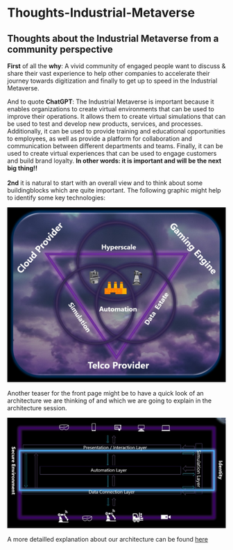 # Thoughts-Industrial-Metaverse
## Thoughts about the Industrial Metaverse from a community perspective

**First** of all the **why**: A vivid community of engaged people want to discuss & share their vast experience to help other companies to accelerate their journey towards digitization and finally to get up to speed in the Industrial Metaverse. <br>

And to quote **ChatGPT**:
The Industrial Metaverse is important because it enables organizations to create virtual environments that can be used to improve their operations. It allows them to create virtual simulations that can be used to test and develop new products, services, and processes. Additionally, it can be used to provide training and educational opportunities to employees, as well as provide a platform for collaboration and communication between different departments and teams. Finally, it can be used to create virtual experiences that can be used to engage customers and build brand loyalty.
**In other words: it is important and will be the next big thing!!**
<br> <br>
**2nd** it is natural to start with an overall view and to think about some buildingblocks which are quite important. The following graphic might help to identify some key technologies:
<center>

![key industrial metaverse technologies](pictures_start/front_idea.jpg)

</center>

Another teaser for the front page might be to have a quick look of an architecture we are thinking of and which we are going to explain in the architecture session.
<center>

![architecture](pictures_start/architecture_first.jpg)
</center>

A more detailled explanation about our architecture can be found [here](architecture/README.md)
